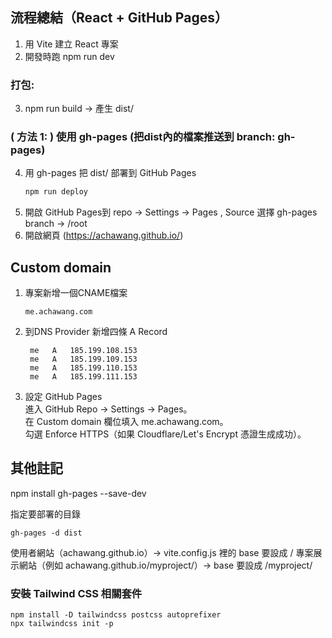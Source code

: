 


## 流程總結（React + GitHub Pages）
1. 用 Vite 建立 React 專案
2. 開發時跑 npm run dev
### 打包: 
3. npm run build → 產生 dist/
### ( 方法 1: ) 使用 gh-pages (把dist內的檔案推送到 branch: gh-pages)
4. 用 gh-pages 把 dist/ 部署到 GitHub Pages 
    ```bash
    npm run deploy
    ```
5. 開啟 GitHub Pages到 repo → Settings → Pages  , Source 選擇 gh-pages branch → /root  
6. 開啟網頁 (https://achawang.github.io/)

## Custom domain
1. 專案新增一個CNAME檔案
    ```=bash
    me.achawang.com
    ```
2. 到DNS Provider 新增四條 A Record
    ```=bash
     me   A   185.199.108.153
     me   A   185.199.109.153
     me   A   185.199.110.153
     me   A   185.199.111.153
    ```
3. 設定 GitHub Pages  
進入 GitHub Repo → Settings → Pages。  
在 Custom domain 欄位填入 me.achawang.com。  
勾選 Enforce HTTPS（如果 Cloudflare/Let's Encrypt 憑證生成成功）。  
## 其他註記
npm install gh-pages --save-dev

指定要部署的目錄  
```=bash
gh-pages -d dist 
```

使用者網站（achawang.github.io）→ vite.config.js 裡的 base 要設成 /
專案展示網站（例如 achawang.github.io/myproject/）→ base 要設成 /myproject/  


### 安裝 Tailwind CSS 相關套件
```=bash
npm install -D tailwindcss postcss autoprefixer
npx tailwindcss init -p

```